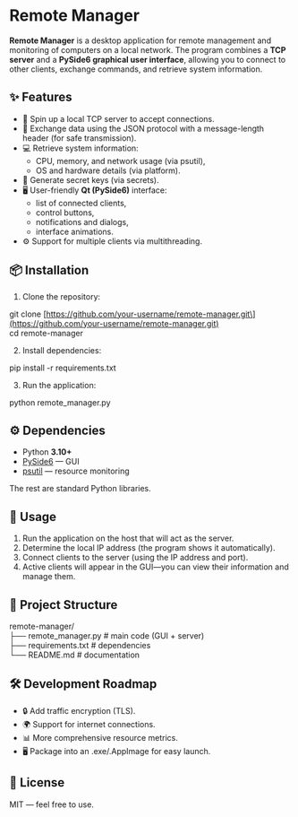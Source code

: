 # **Remote Manager**

**Remote Manager** is a desktop application for remote management and monitoring of computers on a local network. The program combines a **TCP server** and a **PySide6 graphical user interface**, allowing you to connect to other clients, exchange commands, and retrieve system information.

## **✨ Features**

* 🚀 Spin up a local TCP server to accept connections.  
* 📡 Exchange data using the JSON protocol with a message-length header (for safe transmission).  
* 💻 Retrieve system information:  
  * CPU, memory, and network usage (via psutil),  
  * OS and hardware details (via platform).  
* 🔑 Generate secret keys (via secrets).  
* 🖥 User-friendly **Qt (PySide6)** interface:  
  * list of connected clients,  
  * control buttons,  
  * notifications and dialogs,  
  * interface animations.  
* ⚙️ Support for multiple clients via multithreading.

## **📦 Installation**

1. Clone the repository:

git clone \[https://github.com/your-username/remote-manager.git\](https://github.com/your-username/remote-manager.git)  
cd remote-manager

2. Install dependencies:

pip install \-r requirements.txt

3. Run the application:

python remote\_manager.py

## **⚙️ Dependencies**

* Python **3.10+**  
* [PySide6](https://pypi.org/project/PySide6/) — GUI  
* [psutil](https://pypi.org/project/psutil/) — resource monitoring

The rest are standard Python libraries.

## **🚀 Usage**

1. Run the application on the host that will act as the server.  
2. Determine the local IP address (the program shows it automatically).  
3. Connect clients to the server (using the IP address and port).  
4. Active clients will appear in the GUI—you can view their information and manage them.

## **📂 Project Structure**

remote-manager/  
├── remote\_manager.py \# main code (GUI \+ server)  
├── requirements.txt \# dependencies  
└── README.md \# documentation

## **🛠 Development Roadmap**

* 🔒 Add traffic encryption (TLS).  
* 🌍 Support for internet connections.  
* 📊 More comprehensive resource metrics.  
* 🖥 Package into an .exe/.AppImage for easy launch.

## **📜 License**

MIT — feel free to use.
